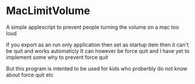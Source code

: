 # MacLimitVolume
A simple applescript to prevent people turning the volume on a mac too loud

If you export as an run only application then set as startup item then it can't be quit and works automaticly
It can however be force quit and I have yet to implement some why to prevent force quit

But this program is intented to be used for kids who proberbly do not know about force quit etc
